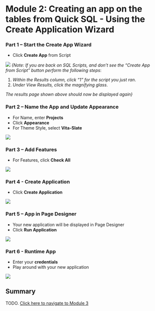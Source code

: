 # Module 2: Creating an app on the tables from Quick SQL - Using the Create Application Wizard

### **Part 1** – Start the Create App Wizard

- Click **Create App** from Script

![](https://i.imgur.com/7TPFNiS.png[/img]) 
*{Note: If you are back on SQL Scripts, and don’t see the “Create
App from Script” button perform the following steps*:
1. *Within the Results column, click “1” for the script you just ran*.
2. *Under View Results, click the magnifying glass*.

*The results page shown above should now be displayed again}*

### **Part 2** – Name the App and Update Appearance

- For Name, enter **Projects**
- Click **Appearance**
- For Theme Style, select **Vita-Slate**

![](https://i.imgur.com/EOCdLPq.png[/img])

### **Part 3** – Add Features

- For Features, click **Check All**

![](https://i.imgur.com/4ZadDjE.png[/img])

### **Part 4** - Create Application

- Click **Create Application**

![](https://i.imgur.com/P9SETCW.png[/img])

### **Part 5** – App in Page Designer

- Your new application will be displayed in Page Designer
- Click **Run Application**

![](https://i.imgur.com/gwEA0V5.png[/img])

### **Part 6** - Runtime App

- Enter your **credentials**
- Play around with your new application

![](https://i.imgur.com/Zsgy9GN.png[/img])

## Summary

TODO. [Click here to navigate to Module 3](3-improving-the-app-updating-a-page.md)